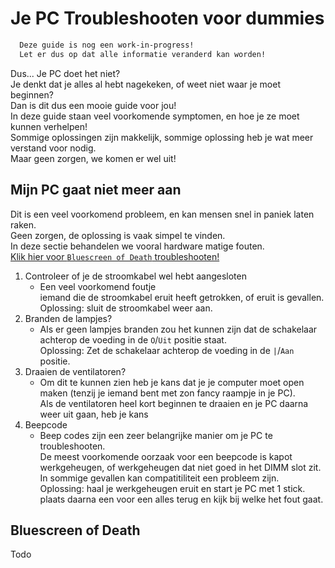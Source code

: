 # Je PC Troubleshooten voor dummies
```diff
  Deze guide is nog een work-in-progress! 
  Let er dus op dat alle informatie veranderd kan worden!
```

Dus...
Je PC doet het niet?  
Je denkt dat je alles al hebt nagekeken, of weet niet waar je moet beginnen?  
Dan is dit dus een mooie guide voor jou!  
In deze guide staan veel voorkomende symptomen, en hoe je ze moet kunnen verhelpen!  
Sommige oplossingen zijn makkelijk, sommige oplossing heb je wat meer verstand voor nodig.  
Maar geen zorgen, we komen er wel uit!  

## Mijn PC gaat niet meer aan  
Dit is een veel voorkomend probleem, en kan mensen snel in paniek laten raken.  
Geen zorgen, de oplossing is vaak simpel te vinden.  
In deze sectie behandelen we vooral hardware matige fouten.  
[Klik hier voor `Bluescreen of Death` troubleshooten!](https://github.com/FinlayDaG33k/Ik-ben-ICT-Hobbyist/blob/master/Je%20PC%20troubleshooten%20voor%20dummies.md#bluescreen-of-death)

1. Controleer of je de stroomkabel wel hebt aangesloten
    - Een veel voorkomend foutje  
    iemand die de stroomkabel eruit heeft getrokken, of eruit is gevallen.  
    Oplossing: sluit de stroomkabel weer aan.  
2. Branden de lampjes?  
    - Als er geen lampjes branden zou het kunnen zijn dat de schakelaar achterop de voeding in de `O`/`Uit` positie staat.  
      Oplossing: Zet de schakelaar achterop de voeding in de `|`/`Aan` positie.  
3. Draaien de ventilatoren?  
    - Om dit te kunnen zien heb je kans dat je je computer moet open maken (tenzij je iemand bent met zon fancy raampje in je PC).  
    Als de ventilatoren heel kort beginnen te draaien en je PC daarna weer uit gaan, heb je kans   
4. Beepcode  
    - Beep codes zijn een zeer belangrijke manier om je PC te troubleshooten.  
    De meest voorkomende oorzaak voor een beepcode is kapot werkgeheugen, of werkgeheugen dat niet goed in het DIMM slot zit.  
   In sommige gevallen kan compatitiliteit een probleem zijn.  
  Oplossing: haal je werkgeheugen eruit en start je PC met 1 stick. plaats daarna een voor een alles terug en kijk bij welke het fout gaat.  


## Bluescreen of Death
Todo
